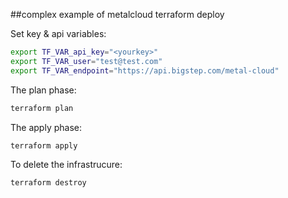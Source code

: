 ##complex example of metalcloud terraform deploy

Set key & api variables:

```bash
export TF_VAR_api_key="<yourkey>"
export TF_VAR_user="test@test.com"
export TF_VAR_endpoint="https://api.bigstep.com/metal-cloud"
```
The plan phase:
```bash
terraform plan
```

The apply phase:
```bash
terraform apply
```

To delete the infrastrucure:
```bash
terraform destroy
```


